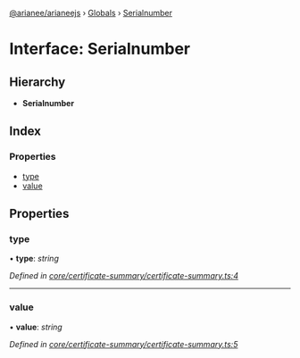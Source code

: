 [@arianee/arianeejs](../README.md) › [Globals](../globals.md) › [Serialnumber](serialnumber.md)

# Interface: Serialnumber

## Hierarchy

* **Serialnumber**

## Index

### Properties

* [type](serialnumber.md#type)
* [value](serialnumber.md#value)

## Properties

###  type

• **type**: *string*

*Defined in [core/certificate-summary/certificate-summary.ts:4](https://github.com/stefdelec/arianeeJS/blob/07076e4/src/core/certificate-summary/certificate-summary.ts#L4)*

___

###  value

• **value**: *string*

*Defined in [core/certificate-summary/certificate-summary.ts:5](https://github.com/stefdelec/arianeeJS/blob/07076e4/src/core/certificate-summary/certificate-summary.ts#L5)*
